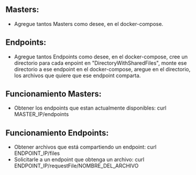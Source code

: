 ## Masters:
* Agregue tantos Masters como desee, en el docker-compose.

## Endpoints:
* Agregue tantos Endpoints como desee, en el docker-compose, cree un directorio para cada enpoint en "DirectoryWithSharedFiles", monte ese directorio a ese endpoint en el docker-compose, aregue en el directorio, los archivos que quiere que ese endpoint comparta.


## Funcionamiento Masters:
* Obtener los endpoints que estan actualmente disponibles: curl MASTER_IP/endpoints

## Funcionamiento Endpoints:
* Obtener archivos que está compartiendo un endpoint: curl ENDPOINT_IP/files
* Solicitarle a un endpoint que obtenga un archivo: curl ENDPOINT_IP/requestFile/NOMBRE_DEL_ARCHIVO



